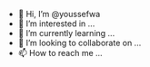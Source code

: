 - 👋 Hi, I’m @youssefwa
- 👀 I’m interested in ...
- 🌱 I’m currently learning ...
- 💞️ I’m looking to collaborate on ...
- 📫 How to reach me ...

<!---
youssefwa/youssefwa is a ✨ special ✨ repository because its `README.md` (this file) appears on your GitHub profile.
You can click the Preview link to take a look at your changes.
--->

